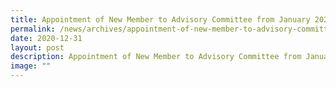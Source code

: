 ```yaml
---
title: Appointment of New Member to Advisory Committee from January 2021
permalink: /news/archives/appointment-of-new-member-to-advisory-committee-from-january-2021/
date: 2020-12-31
layout: post
description: Appointment of New Member to Advisory Committee from January 2021
image: ""
---
```

